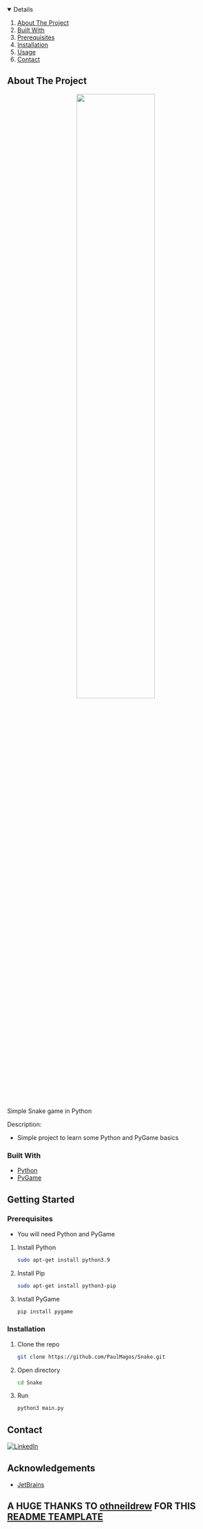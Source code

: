 <!-- TABLE OF CONTENTS -->
<details open="open">
  <ol>
    <li><a href="#about-the-project">About The Project</a></li>
    <li><a href="#built-with">Built With</a></li>
    <li><a href="#prerequisites">Prerequisites</a></li>
    <li><a href="#installation">Installation</a></li>
    <li><a href="#usage">Usage</a></li>
    <li><a href="#contact">Contact</a></li>
  </ol>
</details>



<!-- ABOUT THE PROJECT -->
## About The Project
<p align="center">
<img src="Login.png" width="60%" height="60%" border-radius: 90%>
</p>

Simple Snake game in Python

Description:
* Simple project to learn some Python and PyGame basics

### Built With

* [Python](https://www.python.org/)
* [PyGame](https://www.pygame.org/)

<!-- GETTING STARTED -->
## Getting Started
### Prerequisites

* You will need Python and PyGame
1. Install Python
   ```sh
   sudo apt-get install python3.9 
   ```
2. Install Pip
   ```sh
   sudo apt-get install python3-pip
   ```
3. Install PyGame
   ```sh
   pip install pygame
   ```

### Installation

1. Clone the repo
   ```sh
   git clone https://github.com/PaulMagos/Snake.git
   ```
2. Open directory
   ```sh
   cd Snake
   ```
3. Run
   ```sh
   python3 main.py
   ```

<!-- CONTACT -->
## Contact
[![LinkedIn][linkedin-shield]](https://www.linkedin.com/in/paulmathos/)

<!-- ACKNOWLEDGEMENTS -->
## Acknowledgements
* [JetBrains](https://www.jetbrains.com/)


## A HUGE THANKS TO [othneildrew](https://github.com/othneildrew) FOR THIS [README TEAMPLATE](https://github.com/othneildrew/Best-README-Template)


[linkedin-shield]: https://img.shields.io/badge/-LinkedIn-black.svg?style=for-the-badge&logo=linkedin&colorB=555
